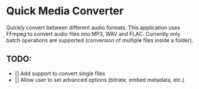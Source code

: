 # Quick Media Converter
 Quickly convert between different audio formats. This application uses FFmpeg to convert audio files into MP3, WAV and FLAC. Currently only batch operations are supported (conversion of multiple files inside a folder).
 
## TODO:
- [] Add support to convert single files
- [] Allow user to set advanced options (bitrate, embed metadata, etc.)
